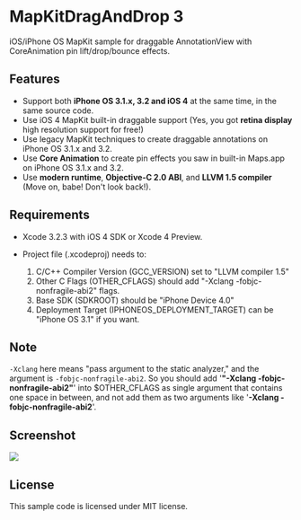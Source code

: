 # MapKitDragAndDrop 3

iOS/iPhone OS MapKit sample for draggable AnnotationView with CoreAnimation pin lift/drop/bounce effects.

## Features

* Support both **iPhone OS 3.1.x, 3.2 and iOS 4** at the same time, in the same source code.
* Use iOS 4 MapKit built-in draggable support (Yes, you got **retina display** high resolution support for free!)
* Use legacy MapKit techniques to create draggable annotations on iPhone OS 3.1.x and 3.2.
* Use **Core Animation** to create pin effects you saw in built-in Maps.app on iPhone OS 3.1.x and 3.2.
* Use **modern runtime**, **Objective-C 2.0 ABI**, and **LLVM 1.5 compiler** (Move on, babe! Don't look back!).

## Requirements

* Xcode 3.2.3 with iOS 4 SDK or Xcode 4 Preview.
* Project file (.xcodeproj) needs to:

  1. C/C++ Compiler Version (GCC_VERSION) set to "LLVM compiler 1.5"
  2. Other C Flags (OTHER_CFLAGS) should add "-Xclang -fobjc-nonfragile-abi2" flags. 
  3. Base SDK (SDKROOT) should be "iPhone Device 4.0"
  4. Deployment Target (IPHONEOS_DEPLOYMENT_TARGET) can be "iPhone OS 3.1" if you want.

## Note

<code>-Xclang</code> here means "pass argument to the static analyzer," and the argument is <code>-fobjc-nonfragile-abi2</code>. So you should add '**"-Xclang -fobjc-nonfragile-abi2"**' into $OTHER_CFLAGS as single argument that contains one space in between, and not add them as two arguments like '**-Xclang -fobjc-nonfragile-abi2**'.

## Screenshot

![](http://github.com/digdog/MapKitDragAndDrop/raw/master/Screenshots/DDAnnotationViewiPodTouch312.png)

## License 

This sample code is licensed under MIT license.
